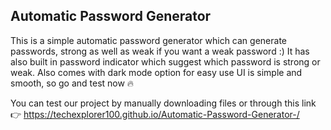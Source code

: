 Automatic Password Generator 
------------------------------------------
This is a simple automatic password generator which can generate passwords,
strong as well as weak if you want a weak password :)
It has also built in password indicator which suggest
which password is strong or weak. 
Also comes with dark mode option for easy use
UI is simple and smooth, so go and test now 🔥 

You can test our project by manually downloading files or through this link 👉 https://techexplorer100.github.io/Automatic-Password-Generator-/
